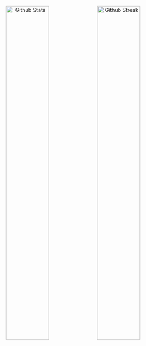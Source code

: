 <p align="center">
    <img width="48%" alt="Github Stats" src="https://github-readme-stats.vercel.app/api?username=arshak-grigoryan&theme=dracula&show_icons=true&hide_border=true&count_private=true&include_all_commits=true">
    <img width="48%" alt="Github Streak" src="https://github-readme-streak-stats.herokuapp.com?user=arshak-grigoryan&theme=dracula&hide_border=true">
</p>
